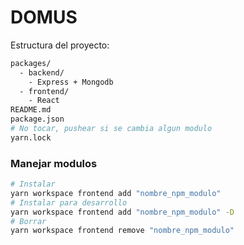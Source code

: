# DOMUS

Estructura del proyecto:

```sh
packages/
  - backend/
    - Express + Mongodb
  - frontend/
    - React
README.md
package.json
# No tocar, pushear si se cambia algun modulo
yarn.lock
```

### Manejar modulos

```sh
# Instalar
yarn workspace frontend add "nombre_npm_modulo"
# Instalar para desarrollo
yarn workspace frontend add "nombre_npm_modulo" -D
# Borrar
yarn workspace frontend remove "nombre_npm_modulo"
```


